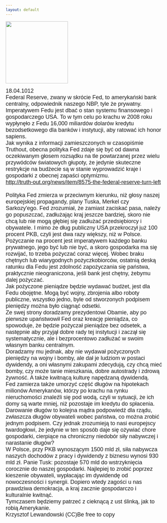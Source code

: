 ```yaml
---
layout: default
---
```

<img src="{{site.baseurl}}\articles\pictures\465.bernanke.jpg" width="200"><!--107--><p style="margin: 0px 0px 18px; font-size: 18px; font-family: Helvetica;">
18.04.1012<br>Federal Reserve, zwany w skrócie Fed, to amerykański bank centralny, odpowiednik naszego NBP, tyle że prywatny. Imperatywem Fedu jest dbać o stan systemu finansowego i gospodarczego USA. To w tym celu po krachu w 2008 roku wypłynęło z Fedu 16,000 miliardów dolarów kredytu bezodsetkowego dla banków i instytucji, aby ratować ich honor sapiens.<br>Jak wynika z informacji zamieszczonych w czasopiśmie Truthout, obecna polityka Fed zdaje się być od dawna oczekiwanym głosem rozsądku na tle powtarzanej przez wielu przywódców światowych głupoty, że jedynie skuteczne restrykcje na budżecie są w stanie wyprowadzić kraje i gospodarki z obecnej zapaści optymizmu.<br><a href="http://truth-out.org/news/item/8575-the-federal-reserve-turn-left" title="Imperatyw Fedu" target="">http://truth-out.org/news/item/8575-the-federal-reserve-turn-left</a><br><br>Polityka Fed zmierza w przeciwnym kierunku, niż głosy naszej europejskiej propagandy, plany Tuska, Merkel czy Sarkozy'ego. Fed zrozumiał, że zamiast zaciskać pasa, należy go popuszczać, zadłużając kraj jeszcze bardziej, skoro nie chcą lub nie mogą głębiej się zadłużać przedsiębiorcy i obywatele. I mimo że dług publiczny USA przekroczył już 100 procent PKB, czyli jest dwa razy większy, niż w Polsce.<br>Pożyczanie na procent jest imperatywem każdego banku prywatnego, jego być lub nie być, a skoro gospodarka ma się rozwijać, to trzeba pożyczać coraz więcej. Wobec braku chętnych lub wiarygodnych pożyczkobiorców, ostatnią deską ratunku dla Fedu jest zdolność zapożyczania się państwa, praktycznie nieograniczona, jeśli bank jest chętny, żebymu dalej pożyczać.<br>Jak pożyczone pieniądze będzie wydawać budżet, jest dla Fedu obojętne. Mogą być wojny, zbrojenia albo roboty publiczne, wszystko jedno, byle od stworzonych podpisem pieniędzy można było ciągnąć odsetki.<br>Ze swej strony doradzamy prezydentowi Obamie, aby po pierwsze upaństwowił Fed oraz kreację pieniądza, co spowoduje, że będzie pożyczał pieniądze bez odsetek, a następnie aby przyjął dobre rady tej instytucji i zaczął się systematycznie, ale i bezprocentowo zadłużać w swoim własnym banku centralnym.<br>Doradzamy mu jednak, aby nie wydawał pożyczonych pieniędzy na wojny i bomby, ale dał je ludziom w postaci dywidendy, a oni własnymi zakupami zdecydują, czy chcą mieć bomby, czy może tanie mieszkania, dobre autostrady i zdrową żywność. A także kwitnącą kulturę napędzaną dywidendą.<br>Fed zamierza także umorzyć część długów na hipotekach milionów Amerykanów, którzy po krachu na rynku nieruchomości znaleźli się pod wodą, czyli w sytuacji, że ich domy są warte mniej, niż pozostaje im kredytu do spłacenia.<br>Darowanie długów to kolejna mądra podpowiedź dla rządu, zwłaszcza długów obywateli wobec państwa, co można zrobić jednym podpisem. Czy jednak zrozumieją to nasi europejscy twardogłowi, że jedynie w ten sposób daje się ożywiać chore gospodarki, cierpiące na chroniczny niedobór siły nabywczej i narastanie długów?<br>W Polsce, przy PKB wynoszącym 1500 mld zł, siła nabywcza naszych dochodów z pracy i dywidendy z biznesu wynosi 930 mld zł. Panie Tusk: pozostaje 570 mld do wstrzyknięcia corocznie do naszej gospodarki. Najlepiej to zrobić poprzez kieszenie obywateli, wypłacając im dywidendę od nowoczesności i synergii. Dopiero wtedy zagości u nas prawdziwa demokracja, a kraj zacznie gospodarczo i kulturalnie kwitnąć.<br>Tymczasem będziemy patrzeć z cieknącą z ust ślinką, jak to robią Amerykanie.<br>Krzysztof Lewandowski (CC)Be free to copy<br><br><br></p>